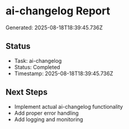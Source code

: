 # ai-changelog Report

Generated: 2025-08-18T18:39:45.736Z

## Status
- Task: ai-changelog
- Status: Completed
- Timestamp: 2025-08-18T18:39:45.736Z

## Next Steps
- Implement actual ai-changelog functionality
- Add proper error handling
- Add logging and monitoring
